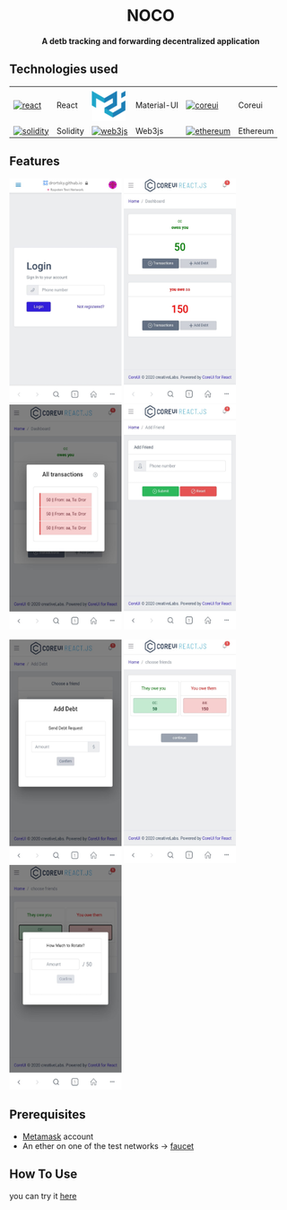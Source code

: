 <h1 align="center">
<!--   <br>
  <a href=""><img src="" alt="Noco Logo" width="200"></a>
  <br> -->
  NOCO
  <br>
</h1>

<h4 align="center">A detb tracking and forwarding decentralized application </h4>

## Technologies used
  
|               |                |               |                |               |                |
|:--------------|:---------------|:--------------|:---------------|:--------------|:---------------|
| <a href="https://reactjs.org/" target="_blank"> <img src="https://cdn4.iconfinder.com/data/icons/logos-3/600/React.js_logo-512.png" alt="react" width="60" height="60"/> </a>   | React       |<a href="https://material-ui.com/" target="_blank"> <img src="https://github.com/devicons/devicon/blob/master/icons/materialui/materialui-original.svg" alt="material-ui" width="60" height="60"/> </a>   | Material-UI       |<a href="https://coreui.io/" target="_blank"> <img src="https://www.npmjs.com/npm-avatar/eyJhbGciOiJIUzI1NiIsInR5cCI6IkpXVCJ9.eyJhdmF0YXJVUkwiOiJodHRwczovL3MuZ3JhdmF0YXIuY29tL2F2YXRhci8wNjRhZDI4OGYxNjBjMTkwYWZiYjc2YWVjNzMyNGE4YT9zaXplPTQ5NiZkZWZhdWx0PXJldHJvIn0.LFOlZgmeIvw1C79A2JoPWriN9ZFjDqg9VhwSxYpH7dM" alt="coreui" width="60" height="60"/> </a>      | Coreui            |
|  <a href="https://docs.soliditylang.org/en/v0.8.4/" target="_blank"> <img src="http://www.galitein.com/ga-content/uploads/2018/08/solidity2.jpg" alt="solidity" width="60" height="60"/> </a>   | Solidity       |<a href="https://web3js.readthedocs.io/en/v1.3.4/" target="_blank"> <img src="https://miro.medium.com/max/1400/1*2GHi9FwnyA5UTJpcxPSG7A.jpeg" alt="web3js" width="60" height="60"/> </a>    | Web3js |<a href="https://ethereum.org/en/developers/docs/" target="_blank"> <img src="https://upload.wikimedia.org/wikipedia/commons/thumb/6/6f/Ethereum-icon-purple.svg/1200px-Ethereum-icon-purple.svg.png" alt="ethereum" width="60" height="60"/> </a> | Ethereum    |

## Features
<p>
<img src="/github_images/login_img.jpeg" alt="login" width="200" height="400"/>
<img src="/github_images/contracts_image.jpeg" alt="contracts" width="200" height="400"/>
<img src="/github_images/transactions_img.jpeg" alt="transactions" width="200" height="400"/>
<img src="/github_images/add_friend_img.jpeg" alt="add_friend" width="200" height="400"/>
  </p>
  <p>
<img src="/github_images/add_debt_img.jpeg" alt="add_debt" width="200" height="400"/>
<img src="/github_images/rotation_pick_img.jpeg" alt="rotation" width="200" height="400"/>
<img src="/github_images/rotation_amount_img.jpeg" alt="rotation_amount" width="200" height="400"/>
  </p>

## Prerequisites
* [Metamask](https://metamask.io/) account
* An ether on one of the test networks -> [faucet](https://faucet.ropsten.be/)

## How To Use
 you can try it [here](https://drortsky.github.io/NOCO/#/)
